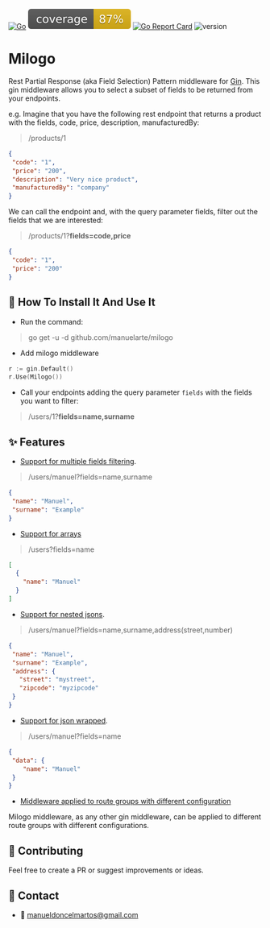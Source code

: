 [![Go](https://github.com/manuelarte/milogo/actions/workflows/go.yml/badge.svg)](https://github.com/manuelarte/milogo/actions/workflows/go.yml)
![coverage](https://raw.githubusercontent.com/manuelarte/milogo/badges/.badges/main/coverage.svg)
[![Go Report Card](https://goreportcard.com/badge/github.com/manuelarte/milogo)](https://goreportcard.com/report/github.com/manuelarte/milogo)
![version](https://img.shields.io/github/v/release/manuelarte/milogo)
# Milogo
Rest Partial Response (aka Field Selection) Pattern middleware for [Gin](https://gin-gonic.com/). This gin middleware allows you to select a subset of fields to be returned from your endpoints.

e.g. Imagine that you have the following rest endpoint that returns a product with the fields, code, price, description, manufacturedBy:
> /products/1
```json
{
 "code": "1",
 "price": "200",
 "description": "Very nice product",
 "manufacturedBy": "company"
}
```
We can call the endpoint and, with the query parameter fields, filter out the fields that we are interested:
> /products/1?**fields=code,price**
```json
{
 "code": "1",
 "price": "200"
}
```

## 📝 How To Install It And Use It

- Run the command:

> go get -u -d github.com/manuelarte/milogo

- Add milogo middleware
```go
r := gin.Default()
r.Use(Milogo())
```

- Call your endpoints adding the query parameter `fields` with the fields you want to filter:

> /users/1?**fields=name,surname**


## ✨ Features

- [Support for multiple fields filtering](./examples/simple). 

> /users/manuel?fields=name,surname
```json
{
 "name": "Manuel",
 "surname": "Example"
}
```

- [Support for arrays](./examples/simple-array)

> /users?fields=name
```json
[
  {
    "name": "Manuel"
  }
]
```

- [Support for nested jsons](./examples/nested).

> /users/manuel?fields=name,surname,address(street,number)
```json
{
 "name": "Manuel",
 "surname": "Example",
 "address": {
   "street": "mystreet",
   "zipcode": "myzipcode"
 }
}
```

- [Support for json wrapped](./examples/wrapped). 
> /users/manuel?fields=name
```json
{
 "data": {
    "name": "Manuel"
 }
}
```

- [Middleware applied to route groups with different configuration](./example/routeGroups)

Milogo middleware, as any other gin middleware, can be applied to different route groups with different configurations.

## 🤝 Contributing

Feel free to create a PR or suggest improvements or ideas.

## 🔗 Contact

- 📧 manueldoncelmartos@gmail.com
